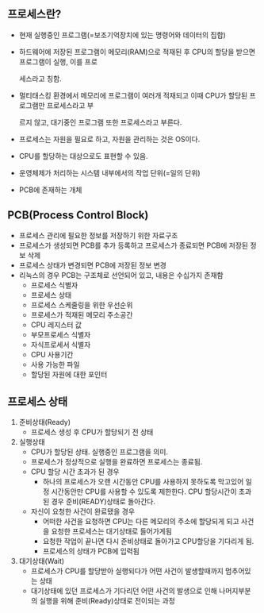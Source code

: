 ## 프로세스란?

- 현재 실행중인 프로그램(=보조기억장치에 있는 명령어와 데이터의 집합)

- 하드웨어에 저장된 프로그램이 메모리(RAM)으로 적재된 후 CPU의 할당을 받으면 프로그램이 실행, 이를 프로

  세스라고 칭함.

- 멀티태스킹 환경에서 메모리에 프로그램이 여러개 적재되고 이때 CPU가 할당된 프로그램만 프로세스라고 부

  르지 않고, 대기중인 프로그램 또한 프로세스라고 부른다.

- 프로세스는 자원을 필요로 하고, 자원을 관리하는 것은 OS이다.

- CPU를 할당하는 대상으로도 표현할 수 있음.

- 운영체제가 처리하는 시스템 내부에서의 작업 단위(=일의 단위)

- PCB에 존재하는 개체



## PCB(Process Control Block)

- 프로세스 관리에 필요한 정보를 저장하기 위한 자료구조
- 프로세스가 생성되면 PCB를 추가 등록하고 프로세스가 종료되면 PCB에 저장된 정보 삭제
- 프로세스 상태가 변경되면 PCB에 저장된 정보 변경
- 리눅스의 경우 PCB는 구조체로 선언되어 있고, 내용은 수십가지 존재함
  - 프로세스 식별자
  - 프로세스 상태
  - 프로세스 스케줄링을 위한 우선순위
  - 프로세스가 적재된 메모리 주소공간
  - CPU 레지스터 값
  - 부모프로세스 식별자
  - 자식프로세서 식별자
  - CPU 사용기간
  - 사용 가능한 파일
  - 할당된 자원에 대한 포인터



## 프로세스 상태

1. 준비상태(Ready)
   - 프로세스 생성 후 CPU가 할당되기 전 상태
2. 실행상태
   - CPU가 할당된 상태. 실행중인 프로그램을 의미.
   - 프로세스가 정상적으로 실행을 완료하면 프로세스는 종료됨.
   - CPU 할당 시간 초과가 된 경우
     - 하나의 프로세스가 오랜 시간동안 CPU를 사용하지 못하도록 막고있어 일정 시간동안만 CPU를 사용할 수 있도록 제한한다. CPU 할당시간이 초과된 경우 준비(READY)상태로 돌아간다.
   - 자신이 요청한 사건이 완료됐을 경우
     - 어떠한 사건을 요청하면 CPU는 다른 메모리의 주소에 할당되게 되고 사건을 요청한 프로세스는 대기상태로 들어가게됨
     - 요청한 작업이 끝나면 다시 준비상태로 돌아가고 CPU할당을 기다리게 됨.
     - 프로세스의 상태가 PCB에 입력됨
3. 대기상태(Wait)
   - 프로세스가 CPU를 할당받아 실행되다가 어떤 사건이 발생할때까지 멈추어있는 상태
   - 대기상태에 있던 프로세스가 기다리던 어떤 사건의 발생으로 인해 나머지부분의 실행을 위해 준비(Ready)상태로 전이되는 과정



